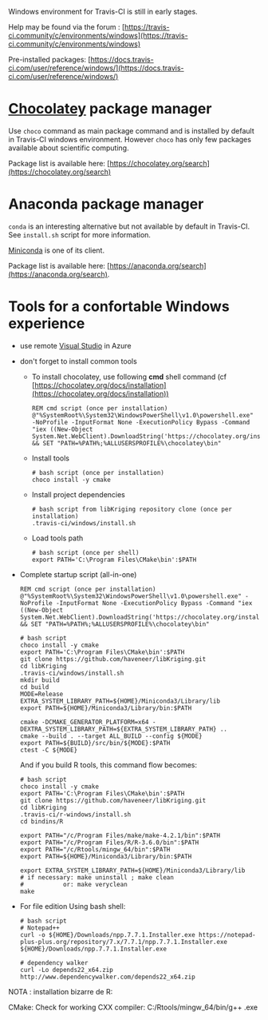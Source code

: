 
Windows environment for Travis-CI is still in early stages.

Help may be found via the forum : [https://travis-ci.community/c/environments/windows](https://travis-ci.community/c/environments/windows)

Pre-installed packages: [https://docs.travis-ci.com/user/reference/windows/](https://docs.travis-ci.com/user/reference/windows/)

# [Chocolatey](https://chocolatey.org) package manager

Use `choco` command as main package command and is installed by default in Travis-CI windows environment. However `choco` has only few packages available about scientific computing.

Package list is available here: [https://chocolatey.org/search](https://chocolatey.org/search)

# Anaconda package manager

`conda` is an interesting alternative but not available by default in Travis-CI. See `install.sh` script for more information.

[Miniconda](https://docs.conda.io/en/latest/miniconda.html) is one of its client.

Package list is available here: [https://anaconda.org/search](https://anaconda.org/search).

# Tools for a confortable Windows experience

* use remote [Visual Studio](https://azuremarketplace.microsoft.com/fr-fr/marketplace/apps/category/compute?filters=virtual-machine-images%3Bmicrosoft%3Bwindows&page=1&subcategories=application-infrastructure&search=visual%20studio) in Azure
* don't forget to install common tools
  * To install chocolatey, use following __cmd__ shell command (cf [https://chocolatey.org/docs/installation](https://chocolatey.org/docs/installation))
    ```
    REM cmd script (once per installation)
    @"%SystemRoot%\System32\WindowsPowerShell\v1.0\powershell.exe" -NoProfile -InputFormat None -ExecutionPolicy Bypass -Command "iex ((New-Object System.Net.WebClient).DownloadString('https://chocolatey.org/install.ps1'))" && SET "PATH=%PATH%;%ALLUSERSPROFILE%\chocolatey\bin"
    ```
  * Install tools 
    ```
    # bash script (once per installation)
    choco install -y cmake
    ```
  * Install project dependencies  
    ```
    # bash script from libKriging repository clone (once per installation)
    .travis-ci/windows/install.sh
    ```
  * Load tools path  
    ```
    # bash script (once per shell)
    export PATH='C:\Program Files\CMake\bin':$PATH
    ```

* Complete startup script (all-in-one)
    ```
    REM cmd script (once per installation)
    @"%SystemRoot%\System32\WindowsPowerShell\v1.0\powershell.exe" -NoProfile -InputFormat None -ExecutionPolicy Bypass -Command "iex ((New-Object System.Net.WebClient).DownloadString('https://chocolatey.org/install.ps1'))" && SET "PATH=%PATH%;%ALLUSERSPROFILE%\chocolatey\bin"
    ```

    ```
    # bash script
    choco install -y cmake
    export PATH='C:\Program Files\CMake\bin':$PATH
    git clone https://github.com/haveneer/libKriging.git
    cd libKriging
    .travis-ci/windows/install.sh
    mkdir build
    cd build
    MODE=Release
    EXTRA_SYSTEM_LIBRARY_PATH=${HOME}/Miniconda3/Library/lib
    export PATH=${HOME}/Miniconda3/Library/bin:$PATH

    cmake -DCMAKE_GENERATOR_PLATFORM=x64 -DEXTRA_SYSTEM_LIBRARY_PATH=${EXTRA_SYSTEM_LIBRARY_PATH} ..
    cmake --build . --target ALL_BUILD --config ${MODE}
    export PATH=${BUILD}/src/bin/${MODE}:$PATH
    ctest -C ${MODE}
    ```
    
    And if you build R tools, this command flow becomes:
     ```
    # bash script
    choco install -y cmake
    export PATH='C:\Program Files\CMake\bin':$PATH
    git clone https://github.com/haveneer/libKriging.git
    cd libKriging
    .travis-ci/r-windows/install.sh
    cd bindins/R
    
    export PATH="/c/Program Files/make/make-4.2.1/bin":$PATH
    export PATH="/c/Program Files/R/R-3.6.0/bin":$PATH
    export PATH="/c/Rtools/mingw_64/bin":$PATH
    export PATH=${HOME}/Miniconda3/Library/bin:$PATH

    export EXTRA_SYSTEM_LIBRARY_PATH=${HOME}/Miniconda3/Library/lib    
    # if necessary: make uninstall ; make clean
    #           or: make veryclean
    make    
    ```

* For file edition
Using bash shell:
    ```
    # bash script
    # Notepad++
    curl -o ${HOME}/Downloads/npp.7.7.1.Installer.exe https://notepad-plus-plus.org/repository/7.x/7.7.1/npp.7.7.1.Installer.exe
    ${HOME}/Downloads/npp.7.7.1.Installer.exe
    
    # dependency walker
    curl -Lo depends22_x64.zip http://www.dependencywalker.com/depends22_x64.zip
    ``` 





 NOTA : installation bizarre de R: 
 
 CMake: Check for working CXX compiler: C:/Rtools/mingw_64/bin/g++ .exe